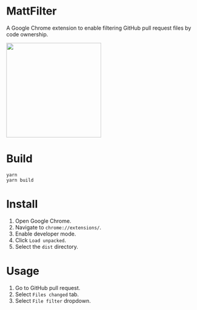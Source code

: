 # MattFilter

A Google Chrome extension to enable filtering GitHub pull request files by code ownership.

<image src="./screenshot.png" width="250"/>

# Build

```
yarn
yarn build
```

# Install

1. Open Google Chrome.
2. Navigate to `chrome://extensions/`.
3. Enable developer mode.
4. Click `Load unpacked`.
5. Select the `dist` directory.

# Usage

1. Go to GitHub pull request.
2. Select `Files changed` tab.
3. Select `File filter` dropdown.
